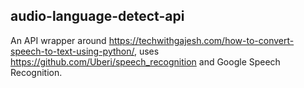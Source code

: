 ## audio-language-detect-api

An API wrapper around https://techwithgajesh.com/how-to-convert-speech-to-text-using-python/, uses https://github.com/Uberi/speech_recognition and Google Speech Recognition.
